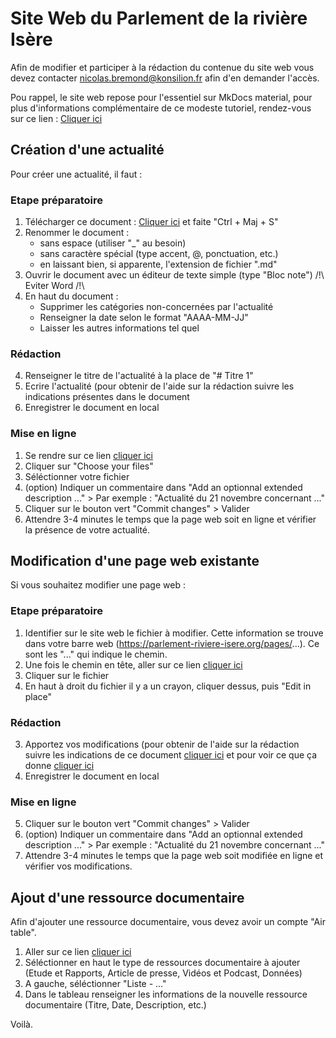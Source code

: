 # Site Web du Parlement de la rivière Isère

Afin de modifier et participer à la rédaction du contenue du site web vous devez contacter nicolas.bremond@konsilion.fr afin d'en demander l'accès.

Pou rappel, le site web repose pour l'essentiel sur MkDocs material, pour plus d'informations complémentaire de ce modeste tutoriel, rendez-vous sur ce lien : [Cliquer ici](https://squidfunk.github.io/mkdocs-material/reference/)

## Création d'une actualité

Pour créer une actualité, il faut :

### Etape préparatoire

1. Télécharger ce document : [Cliquer ici](https://github.com/Konsilion/website-konsilion/blob/master/mkdocs/docs/pages/tutoriels/actualites.md) et faite "Ctrl + Maj + S"
1. Renommer le document :
	* sans espace (utiliser "_" au besoin)
	* sans caractère spécial (type accent, @, ponctuation, etc.)
	* en laissant bien, si apparente, l'extension de fichier ".md"
2. Ouvrir le document avec un éditeur de texte simple (type "Bloc note") /!\ Eviter Word /!\
2. En haut du document :
	* Supprimer les catégories non-concernées par l'actualité
	* Renseigner la date selon le format "AAAA-MM-JJ"
	* Laisser les autres informations tel quel

### Rédaction

4. Renseigner le titre de l'actualité à la place de "# Titre 1"
3. Ecrire l'actualité (pour obtenir de l'aide sur la rédaction suivre les indications présentes dans le document
4. Enregistrer le document en local

### Mise en ligne

1. Se rendre sur ce lien [cliquer ici](https://github.com/Konsilion/website-parlement-riviere-isere/upload/master/mkdocs/docs/actualite/posts)
2. Cliquer sur "Choose your files"
3. Séléctionner votre fichier
4. (option) Indiquer un commentaire dans "Add an optionnal extended description ..." > Par exemple : "Actualité du 21 novembre concernant ..."
5. Cliquer sur le bouton vert "Commit changes" > Valider
6. Attendre 3-4 minutes le temps que la page web soit en ligne et vérifier la présence de votre actualité.


## Modification d'une page web existante

Si vous souhaitez modifier une page web :

### Etape préparatoire

1. Identifier sur le site web le fichier à modifier. Cette information se trouve dans votre barre web (https://parlement-riviere-isere.org/pages/...). Ce sont les "..." qui indique le chemin.
2. Une fois le chemin en tête, aller sur ce lien [cliquer ici](https://github.com/Konsilion/website-parlement-riviere-isere/tree/master/mkdocs/docs/pages)
3. Cliquer sur le fichier
4. En haut à droit du fichier il y a un crayon, cliquer dessus, puis "Edit in place"

### Rédaction

3. Apportez vos modifications (pour obtenir de l'aide sur la rédaction suivre les indications de ce document [cliquer ici](https://github.com/Konsilion/website-konsilion/blob/master/mkdocs/docs/pages/tutoriels/actualites.md) et pour voir ce que ça donne [cliquer ici](https://konsilion.fr/pages/tutoriels/actualites/)
4. Enregistrer le document en local

### Mise en ligne

5. Cliquer sur le bouton vert "Commit changes" > Valider
6. (option) Indiquer un commentaire dans "Add an optionnal extended description ..." > Par exemple : "Actualité du 21 novembre concernant ..."
6. Attendre 3-4 minutes le temps que la page web soit modifiée en ligne et vérifier vos modifications.


## Ajout d'une ressource documentaire

Afin d'ajouter une ressource documentaire, vous devez avoir un compte "Air table".

1. Aller sur ce lien [cliquer ici](https://airtable.com/app7aKkCT0Nwbg6xf/tbluljBP3KwAWA2ua/viw5jOvf7aRLjTqeq?blocks=hide)
2. Séléctionner en haut le type de ressources documentaire à ajouter (Etude et Rapports, Article de presse, Vidéos et Podcast, Données) 
3. A gauche, séléctionner "Liste - ..."
4. Dans le tableau renseigner les informations de la nouvelle ressource documentaire (Titre, Date, Description, etc.)

Voilà.
